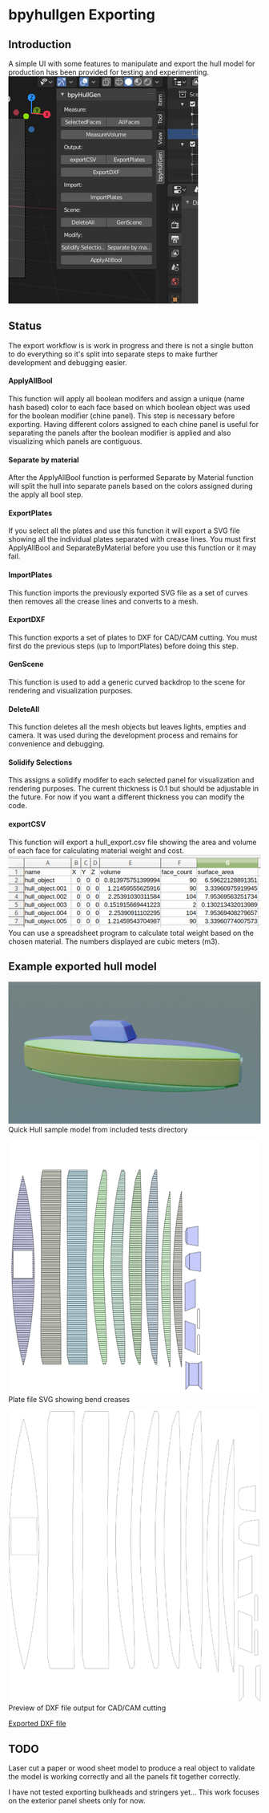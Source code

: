 # bpyhullgen Exporting

## Introduction
A simple UI with some features to manipulate and export the hull model for production has been provided for testing and experimenting. 
![Quick Hull Plates](images/2019_11_20_export/export.png)

## Status
The export workflow is is work in progress and there is not a single button to do everything so it's split into separate steps to make further development and debugging easier. 

#### ApplyAllBool 
This function will apply all boolean modifers and assign a unique (name hash based) color to each face based on which boolean object was used for the boolean modifier (chine panel). This step is necessary before exporting. Having different colors assigned to each chine panel is useful for separating the panels after the boolean modifier is applied and also visualizing which panels are contiguous.

#### Separate by material
After the ApplyAllBool function is performed Separate by Material function will split the hull into separate panels based on the colors assigned during the apply all bool step.

#### ExportPlates
If you select all the plates and use this function it will export a SVG file showing all the individual plates separated with crease lines. You must first ApplyAllBool and SeparateByMaterial before you use this function or it may fail.

#### ImportPlates
This function imports the previously exported SVG file as a set of curves then removes all the crease lines and converts to a mesh.

#### ExportDXF
This function exports a set of plates to DXF for CAD/CAM cutting. You must first do the previous steps (up to ImportPlates) before doing this step. 


#### GenScene
This function is used to add a generic curved backdrop to the scene for rendering and visualization purposes. 

#### DeleteAll 
This function deletes all the mesh objects but leaves lights, empties and camera. It was used during the development process and remains for convenience and debugging.

#### Solidify Selections
This assigns a solidify modifer to each selected panel for visualization and rendering purposes. The current thickness is 0.1 but should be adjustable in the future. For now if you want a different thickness you can modify the code.

#### exportCSV
This function will export a hull_export.csv file showing the area and volume of each face for calculating material weight and cost. 
![Quick Hull](images/2019_11_20_export/csv_export.png)
You can use a spreadsheet program to calculate total weight based on the chosen material. The numbers displayed are cubic meters (m3).

## Example exported hull model
![Quick Hull](images/2019_11_20_export/quick_hull.png)
Quick Hull sample model from included tests directory

![Quick Hull Plates](images/2019_11_20_export/export_plate_svg.png)
Plate file SVG showing bend creases

![Quick Hull Plates](images/2019_11_20_export/export_dxf.png)
Preview of DXF file output for CAD/CAM cutting

[Exported DXF file](images/2019_11_20_export/export.dxf) 


## TODO
Laser cut a paper or wood sheet model to produce a real object to validate the model is working correctly and all the panels fit together correctly.

I have not tested exporting bulkheads and stringers yet... This work focuses on the exterior panel sheets only for now.
